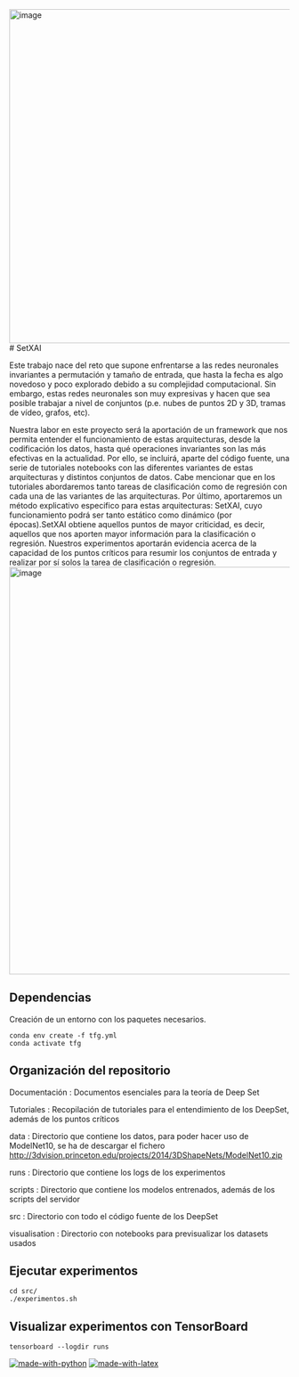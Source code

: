 <img width="600" alt="image" src="https://user-images.githubusercontent.com/60975511/170879500-dd060150-5ea2-47b2-aa17-d1fbf3cd4366.png">
# SetXAI

Este trabajo nace del reto que supone enfrentarse a las  redes neuronales invariantes a permutación y tamaño de entrada, que hasta la fecha es algo novedoso y poco explorado debido a su complejidad computacional. Sin embargo, estas redes neuronales son muy expresivas y hacen que sea posible trabajar a nivel de conjuntos (p.e. nubes de puntos 2D y 3D, tramas de vídeo, grafos, etc).

Nuestra labor en este proyecto será la aportación de un framework que nos permita entender el funcionamiento de estas arquitecturas, desde la codificación los datos, hasta qué operaciones invariantes son las más efectivas en la actualidad. Por ello, se incluirá, aparte del código fuente,  una serie de tutoriales notebooks con las diferentes variantes de estas arquitecturas y distintos conjuntos de datos. Cabe mencionar que en los tutoriales abordaremos tanto tareas de clasificación como de regresión con cada una de las variantes de las arquitecturas. Por último, aportaremos un método explicativo especifico para estas arquitecturas: SetXAI, cuyo funcionamiento podrá ser tanto estático como dinámico (por épocas).SetXAI obtiene aquellos puntos de mayor criticidad, es decir, aquellos que nos aporten mayor información para la clasificación o regresión. Nuestros experimentos aportarán evidencia acerca de la capacidad de los puntos críticos para resumir los conjuntos de entrada y realizar por sí solos la tarea de clasificación o regresión.
<img width="732" alt="image" src="https://user-images.githubusercontent.com/60975511/170883475-6c6f0a90-37f2-472d-b840-a404c77c672c.png">


## Dependencias

Creación de un entorno con los paquetes necesarios.
```
conda env create -f tfg.yml
conda activate tfg
```
## Organización del repositorio
Documentación : Documentos esenciales para la teoría de Deep Set

Tutoriales : Recopilación de tutoriales para el entendimiento de los DeepSet, además de los puntos críticos

data : Directorio que contiene los datos, para poder hacer uso de ModelNet10, se ha de descargar el fichero 
http://3dvision.princeton.edu/projects/2014/3DShapeNets/ModelNet10.zip

runs : Directorio que contiene los logs de los experimentos

scripts : Directorio que contiene los modelos entrenados, además de los scripts del servidor

src : Directorio con todo el código fuente de los DeepSet

visualisation : Directorio con notebooks para previsualizar los datasets usados
   
## Ejecutar experimentos
```
cd src/
./experimentos.sh
```
## Visualizar experimentos con TensorBoard
```
tensorboard --logdir runs
```

[![made-with-python](https://img.shields.io/badge/Made%20with-Python-1f425f.svg)](https://www.python.org/)
[![made-with-latex](https://img.shields.io/badge/Made%20with-LaTeX-1f425f.svg)](https://www.latex-project.org/)
